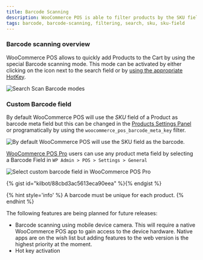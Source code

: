 ```yaml
---
title: Barcode Scanning
description: WooCommerce POS is able to filter products by the SKU field, this allows you to instantly add products to cart using a barcode scanner.
tags: barcode, barcode-scanning, filtering, search, sku, sku-field
---
```


### Barcode scanning overview

WooCommerce POS allows to quickly add Products to the Cart by using the special Barcode scanning mode. This mode can be activated by either clicking on the icon next to the search field or by [using the appropriate HotKey](/hotkeys.md).

![Search Scan Barcode modes](http://wcpos.com/wp-content/uploads/2014/07/search-scan-mode.png)

### Custom Barcode field
By default WooCommerce POS will use the _SKU_ field of a Product as barcode meta field but this can be changed in the [Products Settings Panel](/settings/custom-barcode-field.md) or programatically by using the `woocommerce_pos_barcode_meta_key` filter. 


![By default WooCommerce POS will use the SKU field as the barcode. ](http://wcpos.com/wp-content/uploads/2016/06/product-sku.png "By default WooCommerce POS will use the SKU field as the barcode")

[WooCommerce POS Pro](http://wcpos.com/pro) users can use any product meta field by selecting a Barcode Field in `WP Admin > POS > Settings > General`

![Select custom barcode field in WooCommerce POS Pro](http://wcpos.com/wp-content/uploads/2016/06/select-custom-barcode-field.png "Select custom barcode field in WooCommerce POS Pro")

{% gist id="kilbot/88cbd3ac5613eca90eea" %}{% endgist %}

{% hint style='info' %}
A barcode must be unique for each product.
{% endhint %}



The following features are being planned for future releases:

*   Barcode scanning using mobile device camera. This will require a native WooCommerce POS app to gain access to the device hardware. Native apps are on the wish list but adding features to the web version is the highest priority at the moment.
*   Hot key activation

